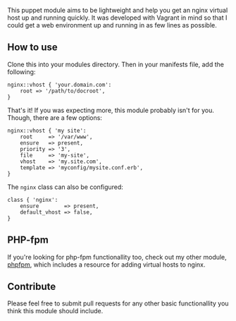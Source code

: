 This puppet module aims to be lightweight and help you get an nginx virtual host up and running quickly. It was developed with Vagrant in mind so that I could get a web environment up and running in as few lines as possible.

## How to use

Clone this into your modules directory. Then in your manifests file, add the following:

	nginx::vhost { 'your.domain.com':
		root => '/path/to/docroot',
	}

That's it! If you was expecting more, this module probably isn't for you. Though, there are a few options:

	nginx::vhost { 'my site':
		root     => '/var/www',
		ensure   => present,
		priority => '3',
		file     => 'my-site',
		vhost    => 'my.site.com',
		template => 'myconfig/mysite.conf.erb',
	}

The `nginx` class can also be configured:

	class { 'nginx':
		ensure        => present,
		default_vhost => false,
	}

## PHP-fpm

If you're looking for php-fpm functionallity too, check out my other module, [phpfpm](https://github.com/davidwinter/puppet-phpfpm), which includes a resource for adding virtual hosts to nginx.

## Contribute

Please feel free to submit pull requests for any other basic functionallity you think this module should include.